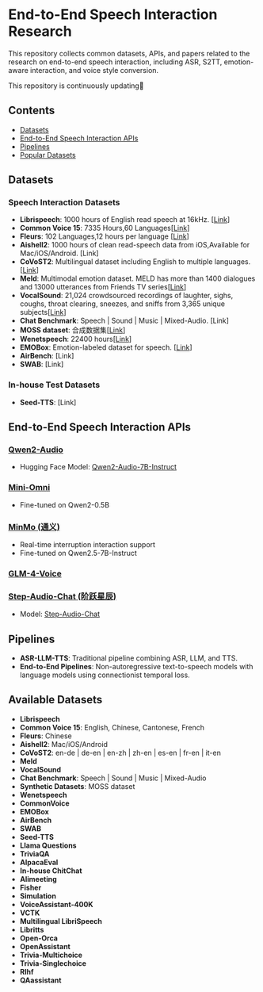# End-to-End Speech Interaction Research

This repository collects common datasets, APIs, and papers related to the research on end-to-end speech interaction, including ASR, S2TT, emotion-aware interaction, and voice style conversion.

This repository is continuously updating🎉

<!-- If this repository brings you some inspiration, I would be very honored😊 -->

<!-- If you have any suggestions, feel free to contact me with: your-email@example.com📮 -->

<!-- Additionally, if you could consider giving my repository a star🌟, that would motivate me a lot! -->

## Contents

- [Datasets](#Datasets)
- [End-to-End Speech Interaction APIs](#paper)
- [Pipelines](#pipelines)
- [Popular Datasets](#available-datasets)

## Datasets
<a id="Datasets"></a>
### Speech Interaction Datasets

- **Librispeech**: 1000 hours of English read speech at 16kHz. [[Link](https://www.openslr.org/12)]
- **Common Voice 15**: 7335 Hours,60 Languages[[Link](https://paperswithcode.com/dataset/common-voice)]
- **Fleurs**: 102 Languages,12 hours per language [[Link](https://huggingface.co/datasets/google/fleurs)]
- **Aishell2**: 1000 hours of clean read-speech data from iOS,Available for Mac/iOS/Android. [Link]
- **CoVoST2**: Multilingual dataset including English to multiple languages. [[Link](https://github.com/kaldi-asr/kaldi/tree/master/egs/aishell2)]
- **Meld**: Multimodal emotion dataset. MELD has more than 1400 dialogues and 13000 utterances from Friends TV series[[Link](https://affective-meld.github.io/)]
- **VocalSound**: 21,024 crowdsourced recordings of laughter, sighs, coughs, throat clearing, sneezes, and sniffs from 3,365 unique subjects[[Link](https://sls.csail.mit.edu/downloads/vocalsound/)]
- **Chat Benchmark**: Speech | Sound | Music | Mixed-Audio. [Link]
- **MOSS dataset**: 合成数据集[[Link](https://huggingface.co/datasets/YeungNLP/moss-003-sft-data)]
- **Wenetspeech**: 22400 hours[[Link](https://wenet.org.cn/WenetSpeech/)]
- **EMOBox**: Emotion-labeled dataset for speech. [[Link](https://github.com/emo-box/EmoBox)]
- **AirBench**: [Link]
- **SWAB**: [Link]

### In-house Test Datasets
- **Seed-TTS**: [Link]

## End-to-End Speech Interaction APIs
<a id="paper"></a>

### [Qwen2-Audio](https://github.com/QwenLM/Qwen2-Audio)
- Hugging Face Model: [Qwen2-Audio-7B-Instruct](https://huggingface.co/Qwen/Qwen2-Audio-7B-Instruct)

### [Mini-Omni](https://github.com/gpt-omni/mini-omni)
- Fine-tuned on Qwen2-0.5B

### [MinMo (通义)](https://funaudiollm.github.io/minmo/)
- Real-time interruption interaction support
- Fine-tuned on Qwen2.5-7B-Instruct

### [GLM-4-Voice](https://github.com/THUDM/GLM-4-Voice/tree/main)

### [Step-Audio-Chat (阶跃星辰)](https://github.com/stepfun-ai/Step-Audio)
- Model: [Step-Audio-Chat](https://modelscope.cn/models/stepfun-ai/Step-Audio-Chat/files)

## Pipelines
<a id="pipelines"></a>

- **ASR-LLM-TTS**: Traditional pipeline combining ASR, LLM, and TTS.
- **End-to-End Pipelines**: Non-autoregressive text-to-speech models with language models using connectionist temporal loss.

<!-- ## Emotion-Aware Interaction

### LUCY
- Based on Mini-Omni's architecture, specifically fine-tuned for emotion control and function calling. -->

## Available Datasets
<a id="available-datasets"></a>

- **Librispeech**
- **Common Voice 15**: English, Chinese, Cantonese, French
- **Fleurs**: Chinese
- **Aishell2**: Mac/iOS/Android
- **CoVoST2**: en-de | de-en | en-zh | zh-en | es-en | fr-en | it-en
- **Meld**
- **VocalSound**
- **Chat Benchmark**: Speech | Sound | Music | Mixed-Audio
- **Synthetic Datasets**: MOSS dataset
- **Wenetspeech**
- **CommonVoice**
- **EMOBox**
- **AirBench**
- **SWAB**
- **Seed-TTS**
- **Llama Questions**
- **TriviaQA**
- **AlpacaEval**
- **In-house ChitChat**
- **Alimeeting**
- **Fisher**
- **Simulation**
- **VoiceAssistant-400K**
- **VCTK**
- **Multilingual LibriSpeech**
- **Libritts**
- **Open-Orca**
- **OpenAssistant**
- **Trivia-Multichoice**
- **Trivia-Singlechoice**
- **Rlhf**
- **QAassistant**